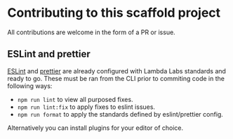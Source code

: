 # Contributing to this scaffold project

All contributions are welcome in the form of a PR or issue.

## ESLint and prettier

[ESLint](https://eslint.org/) and [prettier](https://prettier.io/) are already
configured with Lambda Labs standards and ready to go. These must be ran from
the CLI prior to commiting code in the following ways:

- `npm run lint` to view all purposed fixes.
- `npm run lint:fix` to apply fixes to eslint issues.
- `npm run format` to apply the standards defined by eslint/prettier config.

Alternatively you can install plugins for your editor of choice.
